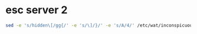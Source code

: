 # esc server 2
```bash
sed -e 's/hidden\[/gg{/' -e 's/\]/}/' -e 's/A/4/' /etc/wat/inconspicuous
```
